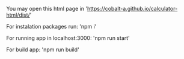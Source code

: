 You may open this html page in 'https://cobalt-a.github.io/calculator-html/dist/'

For instalation packages run: 'npm i'

For running app in localhost:3000: 'npm run start'

For build app: 'npm run build'